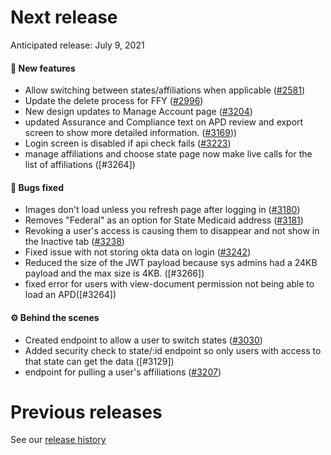 # Next release

Anticipated release: July 9, 2021

#### 🚀 New features

- Allow switching between states/affiliations when applicable ([#2581])
- Update the delete process for FFY ([#2996])
- New design updates to Manage Account page ([#3204])
- updated Assurance and Compliance text on APD review and export screen to show more detailed information. ([#3169]))
- Login screen is disabled if api check fails ([#3223])
- manage affiliations and choose state page now make live calls for the list of affiliations ([#3264])

#### 🐛 Bugs fixed

- Images don't load unless you refresh page after logging in ([#3180])
- Removes "Federal" as an option for State Medicaid address ([#3181])
- Revoking a user's access is causing them to disappear and not show in the Inactive tab ([#3238])
- Fixed issue with not storing okta data on login ([#3242])
- Reduced the size of the JWT payload because sys admins had a 24KB payload and the max size is 4KB. ([#3266])
- fixed error for users with view-document permission not being able to load an APD([#3264])


#### ⚙️ Behind the scenes

- Created endpoint to allow a user to switch states ([#3030])
- Added security check to state/:id endpoint so only users with access to that state can get the data ([#3129])
- endpoint for pulling a user's affiliations ([#3207])

# Previous releases

See our [release history](https://github.com/CMSgov/eAPD/releases)

[#2581]: https://github.com/CMSgov/eAPD/issues/2581
[#2996]: https://github.com/CMSgov/eAPD/issues/2996
[#3030]: https://github.com/CMSgov/eAPD/issues/3030
[#3242]: https://github.com/CMSgov/eAPD/issues/3242
[#3223]: https://github.com/CMSgov/eAPD/issues/3223
[#3181]: https://github.com/CMSgov/eAPD/issues/3181
[#3204]: https://github.com/CMSgov/eAPD/issues/3204
[#3207]: https://github.com/CMSgov/eAPD/issues/3207
[#3180]: https://github.com/CMSgov/eAPD/issues/3180
[#3181]: https://github.com/CMSgov/eAPD/issues/3181
[#3169]: https://github.com/CMSgov/eAPD/issues/3169
[#3238]: https://github.com/CMSgov/eAPD/issues/3238
[#3194]: https://github.com/CMSgov/eAPD/issues/3194
[#3246]: https://github.com/CMSgov/eAPD/issues/3246
[#3164]: https://github.com/CMSgov/eAPD/issues/3264
